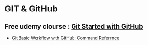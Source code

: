 # GIT & GitHub

## Free udemy clourse : [Git Started with GitHub](https://www.udemy.com/git-started-with-github/learn/#/)

- [Git Basic Workflow with GitHub: Command Reference](https://www.udemy.com/git-started-with-github/learn/#/lecture/2919116) 